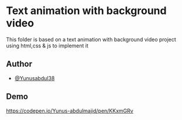 
# Text animation with background video

This folder is based on a text animation with background video project using html,css & js to implement it 

## Author

- [@Yunusabdul38](https://twitter.com/yunusabdul38)


## Demo

https://codepen.io/Yunus-abdulmajid/pen/KKxmGRv


